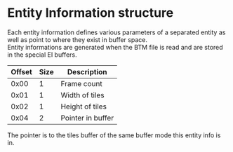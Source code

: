 # Entity Information structure

Each entity information defines various parameters of a separated entity as well as point to where they exist in buffer space.  
Entity informations are generated when the BTM file is read and are stored in the special EI buffers.

| Offset | Size |     Description     |
|--------|------|---------------------|
| 0x00   | 1    | Frame count         |
| 0x01   | 1    | Width of tiles      |
| 0x02   | 1    | Height of tiles     |
| 0x04   | 2    | Pointer in buffer   |

The pointer is to the tiles buffer of the same buffer mode this entity info is in.